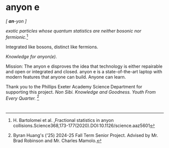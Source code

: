 # anyon e

*[ **an**-yon ]*

*exotic particles whose quantum statistics are neither bosonic nor fermionic.*[^1]

Integrated like bosons, distinct like fermions.

*Knowledge for anyon(e).*

Mission: The anyon e disproves the idea that technology is either repairable and open or integrated and closed. anyon e is a state-of-the-art laptop with modern features that anyone can build. Anyone can learn.

Thank you to the Phillips Exeter Academy Science Department for supporting this project.
*Non Sibi. Knowledge and Goodness. Youth From Every Quarter.* [^2]

#

[^1]: H. Bartolomei et al. ,Fractional statistics in anyon collisions.Science368,173-177(2020).DOI:10.1126/science.aaz5601

[^2]: Byran Huang's ('25) 2024-25 Fall Term Senior Project. Advised by Mr. Brad Robinson and Mr. Charles Mamolo.
